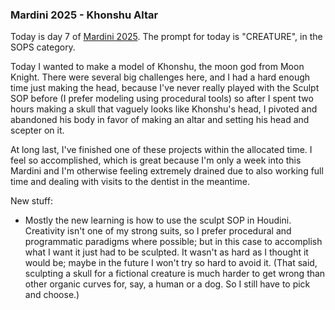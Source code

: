 ### Mardini 2025 - Khonshu Altar

Today is day 7 of [Mardini 2025][mardini-2025]. The prompt for today is "CREATURE",
in the SOPS category.

Today I wanted to make a model of Khonshu, the moon god from Moon Knight. There were
several big challenges here, and I had a hard enough time just making the head, because
I've never really played with the Sculpt SOP before (I prefer modeling using procedural
tools) so after I spent two hours making a skull that vaguely looks like Khonshu's head,
I pivoted and abandoned his body in favor of making an altar and setting his head and
scepter on it.

At long last, I've finished one of these projects within the allocated time. I feel so
accomplished, which is great because I'm only a week into this Mardini and I'm otherwise
feeling extremely drained due to also working full time and dealing with visits to the
dentist in the meantime.

New stuff:

  - Mostly the new learning is how to use the sculpt SOP in Houdini. Creativity isn't one
    of my strong suits, so I prefer procedural and programmatic paradigms where possible;
    but in this case to accomplish what I want it just had to be sculpted. It wasn't as
    hard as I thought it would be; maybe in the future I won't try so hard to avoid it.
    (That said, sculpting a skull for a fictional creature is much harder to get wrong
    than other organic curves for, say, a human or a dog. So I still have to pick and
    choose.)

<!-- My entry post is [here][entry-post]. -->

[mardini-2025]: https://www.sidefx.com/community-main-menu/contests-jams/mardini-2025/
<!-- [entry-post]: ... -->
